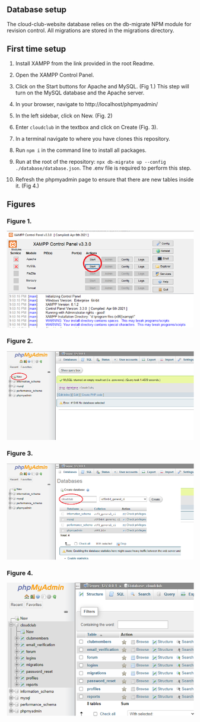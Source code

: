 ## Database setup

The cloud-club-website database relies on the db-migrate NPM module for revision control. All migrations are stored in the migrations directory.

## First time setup

1. Install XAMPP from the link provided in the root Readme.

2. Open the XAMPP Control Panel.

3. Click on the Start buttons for Apache and MySQL. (Fig 1.) This step will turn on the MySQL database and the Apache server.


4. In your browser, navigate to http://localhost/phpmyadmin/

5. In the left sidebar, click on New. (Fig. 2)

6. Enter `cloudclub` in the textbox and click on Create (Fig. 3).

7. In a terminal navigate to where you have clones this repository.

8. Run `npm i` in the command line to install all packages.

9. Run at the root of the repository: `npx db-migrate up --config ./database/database.json`. The .env file is required to perform this step.

10. Refresh the phpmyadmin page to ensure that there are new tables inside it. (Fig 4.)



## Figures

### Figure 1.

![Figure 1](./../docs/docimg/db_figure_1.png)

### Figure 2.

![Figure 2](./../docs/docimg/db_figure_2.png)

### Figure 3.

![Figure 3](./../docs/docimg/db_figure_3.png)

### Figure 4.

![Figure 4](./../docs/docimg/db_figure_4.png)




